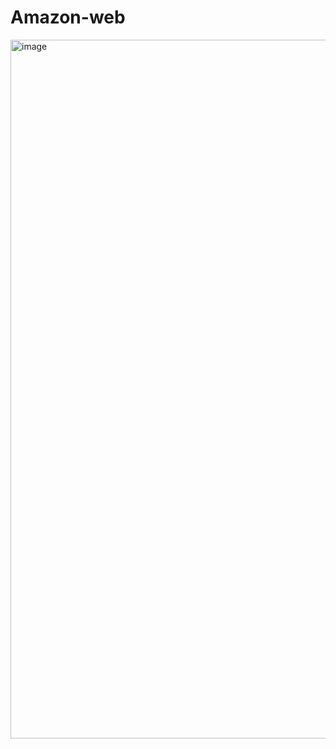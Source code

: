 # Amazon-web
<img width="1118" alt="image" src="https://github.com/Nsralla/Amazon-web/assets/122102030/18146555-3be8-4915-b794-b965d4b5ebfe">
